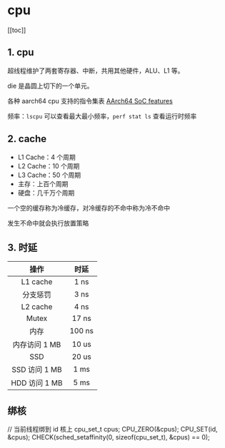 # cpu

[[toc]]

## 1. cpu

超线程维护了两套寄存器、中断，共用其他硬件，ALU、L1 等。

die 是晶圆上切下的一个单元。

各种 aarch64 cpu 支持的指令集表 [AArch64 SoC features](https://gpages.juszkiewicz.com.pl/arm-socs-table/arm-socs.html)

频率：`lscpu` 可以查看最大最小频率，`perf stat ls` 查看运行时频率

## 2. cache

- L1 Cache：4 个周期
- L2 Cache：10 个周期
- L3 Cache：50 个周期
- 主存：上百个周期
- 硬盘：几千万个周期

一个空的缓存称为冷缓存，对冷缓存的不命中称为冷不命中

发生不命中就会执行放置策略

## 3. 时延

|     操作      |  时延  |
| :-----------: | :----: |
|   L1 cache    |  1 ns  |
|   分支惩罚    |  3 ns  |
|   L2 cache    |  4 ns  |
|     Mutex     | 17 ns  |
|     内存      | 100 ns |
| 内存访问 1 MB | 10 us  |
|      SSD      | 20 us  |
| SSD 访问 1 MB |  1 ms  |
| HDD 访问 1 MB |  5 ms  |

## 绑核

// 当前线程绑到 id 核上
cpu_set_t cpus;
CPU_ZERO(&cpus);
CPU_SET(id, &cpus);
CHECK(sched_setaffinity(0, sizeof(cpu_set_t), &cpus) == 0);